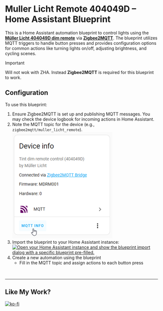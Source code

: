 # Muller Licht Remote 404049D – Home Assistant Blueprint

This is a Home Assistant automation blueprint to control lights using the **[Müller Licht 404049D dim remote](https://www.zigbee2mqtt.io/devices/404049D.html)** via **[Zigbee2MQTT](https://github.com/Koenkk/zigbee2mqtt)**. The blueprint utilizes MQTT triggers to handle button presses and provides configuration options for common actions like turning lights on/off, adjusting brightness, and cycling scenes.

> [!IMPORTANT]  
> Will not wok with ZHA. Instead **Zigbee2MQTT** is required for this blueprint to work.


## Configuration

To use this blueprint:

1. Ensure Zigbee2MQTT is set up and publishing MQTT messages. You may check the device logbook for incoming actions in Home Assistant.
2. Note the MQTT topic for the device (e.g., `zigbee2mqtt/muller_licht_remote`). <br>
   ![MQTT info location](mqtt-info_location.png)
3. Import the blueprint to your Home Assistant instance: <br>
   [![Open your Home Assistant instance and show the blueprint import dialog with a specific blueprint pre-filled.](https://my.home-assistant.io/badges/blueprint_import.svg)](https://my.home-assistant.io/redirect/blueprint_import/?blueprint_url=FIXME)
4. Create a new automation using the blueprint
   - Fill in the MQTT topic and assign actions to each button press

<br>

---

## Like My Work?
[![ko-fi](https://ko-fi.com/img/githubbutton_sm.svg)](https://ko-fi.com/I3I4160K4Y)
